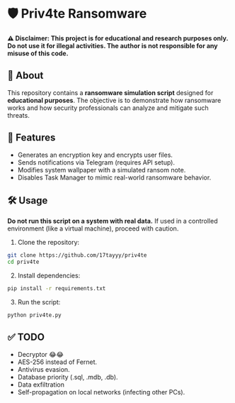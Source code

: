 # 🛡️ Priv4te Ransomware

**⚠️ Disclaimer: This project is for educational and research purposes only. Do not use it for illegal activities. The author is not responsible for any misuse of this code.**

## 📌 About
This repository contains a **ransomware simulation script** designed for **educational purposes**. The objective is to demonstrate how ransomware works and how security professionals can analyze and mitigate such threats.

## 🚀 Features
- Generates an encryption key and encrypts user files.
- Sends notifications via Telegram (requires API setup).
- Modifies system wallpaper with a simulated ransom note.
- Disables Task Manager to mimic real-world ransomware behavior.

## 🛠️ Usage
**Do not run this script on a system with real data.** If used in a controlled environment (like a virtual machine), proceed with caution.

1. Clone the repository:

  ```sh
  git clone https://github.com/17tayyy/priv4te
  cd priv4te
  ```

2. Install dependencies:
  ```sh
  pip install -r requirements.txt
  ```

3. Run the script:
  ```sh
  python priv4te.py
  ```

## ✅ TODO

  -  Decryptor 😂😂
  -  AES-256 instead of Fernet.
  -  Antivirus evasion.
  -  Database priority (.sql, .mdb, .db).
  -  Data exfiltration
  -  Self-propagation on local networks (infecting other PCs).

